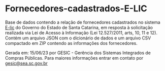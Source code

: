 # Fornecedores-cadastrados-E-LIC

Base de dados contendo a relação de fornecedores cadastrados no sistema [E-lic](https://e-lic.sc.gov.br/Empresa/CadastroExterno/ApresentacaoCadastro) do Governo do Estado de Santa Catarina, em resposta à solicitação realizada via Lei de Acesso à Informação (Lei 12.527/2011, arts, 10, 11 e 12). Contém um arquivo JSON com o dicionário de dados e um arquivo CSV compactado em ZIP contendo as informações dos fornecedores.

Gerada em: 15/06/23 por GESIC - Gerência dos Sistemas Integrados de Compras Públicas. Para maiores informações entrar em contato por gesic@sea.sc.gov.br

